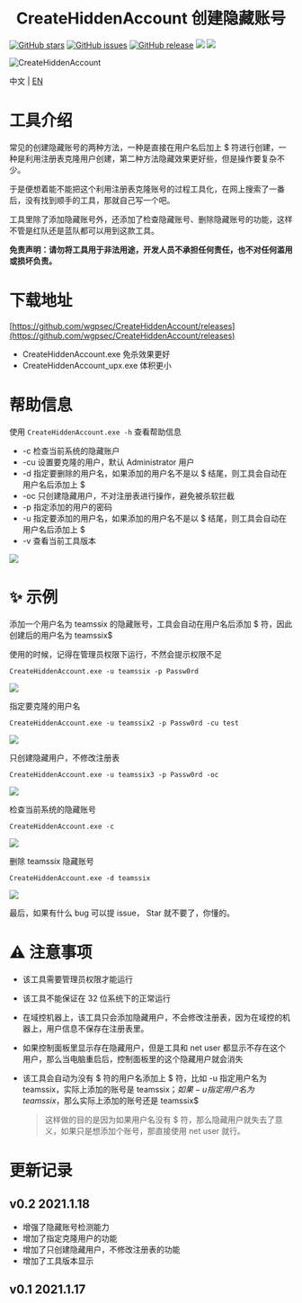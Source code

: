 <h1 align="center">CreateHiddenAccount 创建隐藏账号</h1>

[![GitHub stars](https://img.shields.io/github/stars/wgpsec/CreateHiddenAccount)](https://github.com/wgpsec/CreateHiddenAccount) [![GitHub issues](https://img.shields.io/github/issues/wgpsec/CreateHiddenAccount)](https://github.com/wgpsec/CreateHiddenAccount/issues) [![GitHub release](https://img.shields.io/github/release/wgpsec/CreateHiddenAccount)](https://github.com/wgpsec/CreateHiddenAccount/releases)  [![](https://img.shields.io/badge/author-TeamsSix-blueviolet)](https://github.com/teamssix) [![](https://img.shields.io/badge/WgpSec-%E7%8B%BC%E7%BB%84%E5%AE%89%E5%85%A8%E5%9B%A2%E9%98%9F-blue)](https://github.com/wgpsec)

![CreateHiddenAccount](https://socialify.git.ci/wgpsec/CreateHiddenAccount/image?description=1&font=Inter&forks=1&issues=1&language=1&logo=https%3A%2F%2Favatars.githubusercontent.com%2Fu%2F49087564&owner=1&pattern=Circuit%20Board&pulls=1&stargazers=1&theme=Dark)

中文 | [EN](https://github.com/wgpsec/CreateHiddenAccount/)

# 工具介绍

常见的创建隐藏账号的两种方法，一种是直接在用户名后加上 $ 符进行创建，一种是利用注册表克隆用户创建，第二种方法隐藏效果更好些，但是操作要复杂不少。

于是便想着能不能把这个利用注册表克隆账号的过程工具化，在网上搜索了一番后，没有找到顺手的工具，那就自己写一个吧。

工具里除了添加隐藏账号外，还添加了检查隐藏账号、删除隐藏账号的功能，这样不管是红队还是蓝队都可以用到这款工具。

**免责声明：请勿将工具用于非法用途，开发人员不承担任何责任，也不对任何滥用或损坏负责。**

# 下载地址

[https://github.com/wgpsec/CreateHiddenAccount/releases](https://github.com/wgpsec/CreateHiddenAccount/releases)

* CreateHiddenAccount.exe 免杀效果更好
* CreateHiddenAccount_upx.exe 体积更小

# 帮助信息

使用 `CreateHiddenAccount.exe -h` 查看帮助信息

* -c 检查当前系统的隐藏账户
* -cu 设置要克隆的用户，默认 Administrator 用户
* -d 指定要删除的用户名，如果添加的用户名不是以 $ 结尾，则工具会自动在用户名后添加上 $
* -oc 只创建隐藏用户，不对注册表进行操作，避免被杀软拦截
* -p 指定添加的用户的密码
* -u 指定要添加的用户名，如果添加的用户名不是以 $ 结尾，则工具会自动在用户名后添加上 $
* -v 查看当前工具版本

![](./images/1.png)

# :sparkles: 示例

添加一个用户名为 teamssix 的隐藏账号，工具会自动在用户名后添加 $ 符，因此创建后的用户名为 teamssix$

使用的时候，记得在管理员权限下运行，不然会提示权限不足

```
CreateHiddenAccount.exe -u teamssix -p Passw0rd
```

![](./images/2.png)

指定要克隆的用户名

```
CreateHiddenAccount.exe -u teamssix2 -p Passw0rd -cu test
```

![](./images/3.png)

只创建隐藏用户，不修改注册表

```
CreateHiddenAccount.exe -u teamssix3 -p Passw0rd -oc
```

![](./images/4.png)

检查当前系统的隐藏账号

```
CreateHiddenAccount.exe -c
```

![](./images/5.png)

删除 teamssix 隐藏账号

```
CreateHiddenAccount.exe -d teamssix
```

![](./images/6.png)

最后，如果有什么 bug 可以提 issue， Star 就不要了，你懂的。

# ⚠️ 注意事项

* 该工具需要管理员权限才能运行

* 该工具不能保证在 32 位系统下的正常运行

* 在域控机器上，该工具只会添加隐藏用户，不会修改注册表，因为在域控的机器上，用户信息不保存在注册表里。

* 如果控制面板里显示存在隐藏用户，但是工具和 net user 都显示不存在这个用户，那么当电脑重启后，控制面板里的这个隐藏用户就会消失

* 该工具会自动为没有 $ 符的用户名添加上 $ 符，比如 -u 指定用户名为 teamssix，实际上添加的账号是 teamssix$；如果 -u 指定用户名为 teamssix$，那么实际上添加的账号还是 teamssix$

  >  这样做的目的是因为如果用户名没有 $ 符，那么隐藏用户就失去了意义，如果只是想添加个账号，那直接使用 net user 就行。

# 更新记录

## v0.2 2021.1.18

* 增强了隐藏账号检测能力
* 增加了指定克隆用户的功能
* 增加了只创建隐藏用户，不修改注册表的功能
* 增加了工具版本显示

## v0.1 2021.1.17
